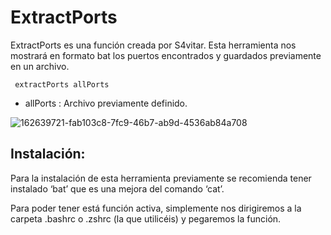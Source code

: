 # ExtractPorts

ExtractPorts es una función creada por S4vitar.  Esta herramienta nos mostrará en formato bat los puertos encontrados y guardados previamente en un archivo.

     extractPorts allPorts
     
* allPorts : Archivo previamente definido.

![162639721-fab103c8-7fc9-46b7-ab9d-4536ab84a708](https://user-images.githubusercontent.com/117238680/212397345-694d53d1-3926-45a1-852f-1fd9877cbd75.png)

## Instalación:

Para la instalación de esta herramienta previamente se recomienda tener instalado ‘bat’ que es una mejora del comando ‘cat’.

Para poder tener está función activa, simplemente nos dirigiremos a la carpeta .bashrc o .zshrc (la que utilicéis) y pegaremos la función.

